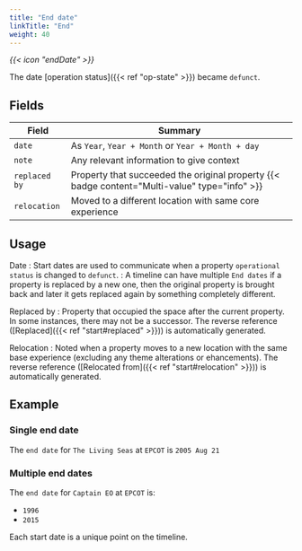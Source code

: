 ```yaml
---
title: "End date"
linkTitle: "End"
weight: 40
---
```


<i class="bigIcon">{{< icon "endDate" >}}</i>

The date [operation status]({{< ref "op-state" >}}) became `defunct`.


## Fields

| Field         | Summary                     		    |
| ------------- | ------------------------------------- |
| `date`   | As `Year`, `Year + Month` or `Year + Month + day`     |
| `note`  	| Any relevant information to give context    |
| `replaced by`   | Property that succeeded the original property {{< badge content="Multi-value" type="info" >}}     |
| `relocation`   |  Moved to a different location with same core experience    |

## Usage

Date
: Start dates are used to communicate when a property `operational status` is changed to `defunct`.
: A timeline can have multiple `End dates` if a property is replaced by a new one, then the original property is brought back and later it gets replaced again by something completely different.

Replaced by
: Property that occupied the space after the current property. In some instances, there may not be a successor. The reverse reference ([Replaced]({{< ref "start#replaced" >}})) is automatically generated.

Relocation
: Noted when a property moves to a new location with the same base experience (excluding any theme alterations or ehancements). The reverse reference ([Relocated from]({{< ref "start#relocation" >}})) is automatically generated.

## Example

### Single end date

The `end date` for `The Living Seas` at `EPCOT` is `2005 Aug 21`


### Multiple end dates

The `end date` for `Captain EO` at `EPCOT` is:
* `1996`
* `2015`

Each start date is a unique point on the timeline.